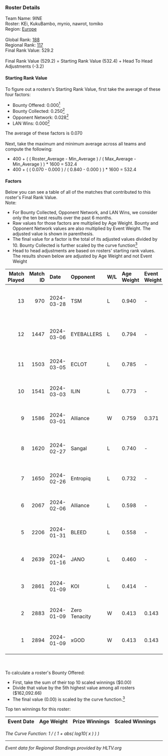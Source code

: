 ### Roster Details<br />
Team Name: 9INE<br />
Roster: KEi, KukuBambo, mynio, nawrot, tomiko<br />
Region: [Europe]( ../standings_europe.md)<br />
<br />
Global Rank: [188](../standings_global.md)<br />
Regional Rank: [117]( ../standings_europe.md)<br />
Final Rank Value:  529.2<br />
<br />
Final Rank Value (529.2) = Starting Rank Value (532.4) + Head To Head Adjustments (-3.2)<br />

#### Starting Rank Value<br />
To figure out a rosters's Starting Rank Value, first take the average of these four factors:<br />
- Bounty Offered: 0.000[<sup>1</sup>](#table2)
- Bounty Collected: 0.250[<sup>2</sup>](#table1)
- Opponent Network: 0.028[<sup>2</sup>](#table1)
- LAN Wins: 0.000[<sup>2</sup>](#table1)

The average of these factors is 0.070<br />
<br />
Next, take the maximum and minimum average across all teams and compute the following:<br />
- 400 + ( ( Roster_Average - Min_Average ) / ( Max_Average - Min_Average ) ) * 1600 = 532.4
- 400 + ( ( 0.070 - 0.000 ) / ( 0.840 - 0.000 ) ) * 1600 = 532.4


#### Factors<br />
Below you can see a table of all of the matches that contributed to this roster's Final Rank Value.<br />
Note:<br />

- For Bounty Collected, Opponent Network, and LAN Wins, we consider only the ten best results over the past 6 months.
- Raw values for those factors are multiplied by Age Weight. Bounty and Opponent Network values are also multiplied by Event Weight. The adjusted value is shown in parenthesis.
- The final value for a factor is the total of its adjusted values divided by 10. Bounty Collected is further scaled by the curve function[<sup>3</sup>](#curveFunction)
- Head to head adjustments are based on rosters' starting rank values. The results shown below are adjusted by Age Weight and not Event Weight
<span id="table1"></span><br />


| Match Played | Match ID | Date       | Opponent      | W/L | Age Weight | Event Weight | Bounty Collected | Opponent Network | LAN Wins  | H2H Adj. | Roster                                |
| -: | -: | :- | :- | :- | :- | :- | :- | :- | :- | -: | :- |
|           13 |      970 | 2024-03-28 | TSM           | L   | 0.940      | -            | -                | -                | -         |    -5.27 | KEi, KukuBambo, mynio, nawrot, tomiko |
|           12 |     1447 | 2024-03-06 | EYEBALLERS    | L   | 0.794      | -            | -                | -                | -         |    -2.55 | KEi, KukuBambo, mynio, nawrot, tomiko |
|           11 |     1503 | 2024-03-05 | ECLOT         | L   | 0.785      | -            | -                | -                | -         |    -0.98 | KEi, mynio, SaMey, Sobol, tomiko      |
|           10 |     1541 | 2024-03-03 | ILIN          | L   | 0.773      | -            | -                | -                | -         |   -12.72 | KEi, mynio, snatchie, Sobol, tomiko   |
|            9 |     1586 | 2024-03-01 | Alliance      | W   | 0.759      | 0.371        | 0.016 (0.004)    | 0.815 (0.229)    | 0 (0.000) |    20.59 | KEi, mynio, SaMey, Sobol, tomiko      |
|            8 |     1620 | 2024-02-27 | Sangal        | L   | 0.740      | -            | -                | -                | -         |    -4.25 | KEi, KukuBambo, mynio, nawrot, tomiko |
|            7 |     1650 | 2024-02-26 | Entropiq      | L   | 0.732      | -            | -                | -                | -         |    -5.34 | KEi, mynio, SaMey, Sobol, tomiko      |
|            6 |     2067 | 2024-02-06 | Alliance      | L   | 0.598      | -            | -                | -                | -         |    -3.00 | KEi, KukuBambo, mhL, mynio, tomiko    |
|            5 |     2206 | 2024-01-31 | BLEED         | L   | 0.558      | -            | -                | -                | -         |    -0.58 | KEi, KukuBambo, mhL, mynio, tomiko    |
|            4 |     2639 | 2024-01-16 | JANO          | L   | 0.460      | -            | -                | -                | -         |    -4.26 | KEi, KukuBambo, mhL, mynio, tomiko    |
|            3 |     2861 | 2024-01-09 | KOI           | L   | 0.414      | -            | -                | -                | -         |    -0.81 | KEi, KukuBambo, mhL, mynio, tomiko    |
|            2 |     2883 | 2024-01-09 | Zero Tenacity | W   | 0.413      | 0.143        | 0.093 (0.005)    | 0.936 (0.055)    | 0 (0.000) |    11.79 | KEi, KukuBambo, mhL, mynio, tomiko    |
|            1 |     2894 | 2024-01-09 | xGOD          | W   | 0.413      | 0.143        | 0.000 (0.000)    | 0.000 (0.000)    | 0 (0.000) |     4.17 | KEi, KukuBambo, mhL, mynio, tomiko    |

<br />
<span id="table2"></span><br />
To calculate a roster's Bounty Offered:<br />

- First, take the sum of their top 10 scaled winnings ($0.00)
- Divide that value by the 5th highest value among all rosters ($162,092.66)
- The final value (0.00) is scaled by the curve function.[<sup>3</sup>](#curveFunction)

Top ten winnings for this roster:<br />

| Event Date | Age Weight | Prize Winnings | Scaled Winnings |
| :- | -: | :- | :- |


<span id="curveFunction"></span>_The Curve Function: 1 / ( 1 + abs( log10( x ) ) )_<br />

---
_Event data for Regional Standings provided by HLTV.org_<br />
